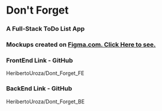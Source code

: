 # Don't Forget

### A Full-Stack ToDo List App

### Mockups created on [Figma.com. Click Here to see.](https://www.figma.com/file/R70i0ZDwFGImcZxGyDrRkJ/Don-t-Forget...?node-id=0%3A1)

### FrontEnd Link - GitHub
HeribertoUroza/Dont_Forget_FE

### BackEnd Link - GitHub
HeribertoUroza/Dont_Forget_BE